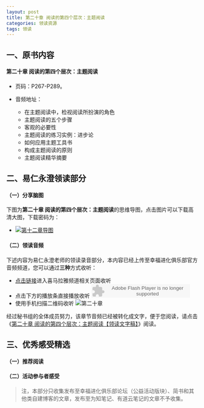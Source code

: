 ```yaml
---
layout: post
title: 第二十章 阅读的第四个层次：主题阅读
categories: 领读资源
tags: 领读
---
```


## 一、原书内容

#### 第二十章 阅读的第四个层次：主题阅读

- 页码：P267-P289。
- 音频地址：
  

	- 在主题阅读中，检视阅读所扮演的角色
	- 主题阅读的五个步骤
	- 客观的必要性
	- 主题阅读的练习实例：进步论
	- 如何应用主题工具书
	- 构成主题阅读的原则
	- 主题阅读精华摘要

## 二、易仁永澄领读部分

#### （一）分享脑图

下图为**第二十章 阅读的第四个层次：主题阅读**的思维导图，点击图片可以下载高清大图，下载密码为：

- [![第十二章导图](http://77fm42.com1.z0.glb.clouddn.com/htrab-nt-s13small.jpg)](http://pan.baidu.com/s/1kUFqwZ1)

#### （二）领读音频

下述内容为易仁永澄老师的领读录音部分，本内容已经上传至幸福进化俱乐部官方音频频道，您可以通过**三种**方式收听：

- [点击链接](http://www.ximalaya.com/12605301/sound/14113780)进入喜马拉雅频道相关页面收听
- 点击下方的播放条直接播放收听
	<object type="application/x-shockwave-flash" id="ximalaya_player" data="http://www.ximalaya.com/swf/sound/orange.swf?id=14113780" width="260" height="36"></object>
- 使用手机扫描二维码收听
![第二十章](http://77fm42.com1.z0.glb.clouddn.com/htrab-qr-s20.png)


经过秘书组的全体成员努力，该章节音频已经被转化成文字，便于您阅读，请点击《[第二十章 阅读的第四个层次：主题阅读【领读文字稿】](http://htrab.com/sesson13-text/)》阅读。

## 三、优秀感受精选

#### （一）推荐阅读



#### （二）活动参与者感受

> 注，本部分只收集发布至幸福进化俱乐部论坛（公益活动版块）、简书和其他类自建博客的文章，发布至为知笔记、有道云笔记的文章不予收集。

